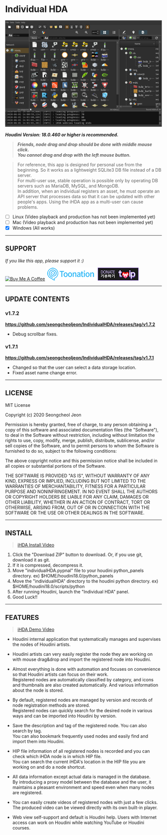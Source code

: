 # Individual HDA

![iHDA Main](image/ihda_main.png)

**_Houdini Version: 18.0.460 or higher is recommended._**   

> ***Friends, node drag and drop should be done with middle mouse click.   
You cannot drag and drop with the left mouse button.***

> For reference, this app is designed for personal use from the beginning. So it works as a lightweight SQLite3 DB file instead of a DB server.   
For multi-user use, stable operation is possible only by operating DB servers such as MariaDB, MySQL, and MongoDB.   
In addition, when an individual registers an asset, he must operate an API server that processes data so that it can be updated with other people's apps.
Using the iHDA app as a multi-user can cause problems.   

- [ ] Linux (Video playback and production has not been implemented yet)
- [ ] Mac (Video playback and production has not been implemented yet)
- [x] Windows (All works)

---

## SUPPORT

*If you like this app, please support it :)*   

<a href="https://www.buymeacoffee.com/seongcheoljeon" target="_blank"><img src="https://cdn.buymeacoffee.com/buttons/default-orange.png" alt="Buy Me A Coffee" height="41" width="174"></a>
[![toonation](image/toonation.png)](https://toon.at/donate/637285216412057768)
[![twitch donate](image/twitch.png)](https://twip.kr/saelly)


---

## UPDATE CONTENTS

### v1.7.2
**https://github.com/seongcheoljeon/IndividualHDA/releases/tag/v1.7.2**
- Debug scrollbar fixes.

### v1.7.1
**https://github.com/seongcheoljeon/IndividualHDA/releases/tag/v1.7.1**
- Changed so that the user can select a data storage location.
- Fixed asset name change error.

---

## LICENSE

MIT License

Copyright (c) 2020 Seongcheol Jeon

Permission is hereby granted, free of charge, to any person obtaining a copy
of this software and associated documentation files (the "Software"), to deal
in the Software without restriction, including without limitation the rights
to use, copy, modify, merge, publish, distribute, sublicense, and/or sell
copies of the Software, and to permit persons to whom the Software is
furnished to do so, subject to the following conditions:

The above copyright notice and this permission notice shall be included in all
copies or substantial portions of the Software.

THE SOFTWARE IS PROVIDED "AS IS", WITHOUT WARRANTY OF ANY KIND, EXPRESS OR
IMPLIED, INCLUDING BUT NOT LIMITED TO THE WARRANTIES OF MERCHANTABILITY,
FITNESS FOR A PARTICULAR PURPOSE AND NONINFRINGEMENT. IN NO EVENT SHALL THE
AUTHORS OR COPYRIGHT HOLDERS BE LIABLE FOR ANY CLAIM, DAMAGES OR OTHER
LIABILITY, WHETHER IN AN ACTION OF CONTRACT, TORT OR OTHERWISE, ARISING FROM,
OUT OF OR IN CONNECTION WITH THE SOFTWARE OR THE USE OR OTHER DEALINGS IN THE
SOFTWARE.

---

## INSTALL

>[iHDA Install Video](https://www.youtube.com/watch?v=wbHcrlRSPdY)

1. Click the "Download ZIP" button to download. Or, if you use git, download it as git.
2. If it is compressed, decompress it.
3. Move "individualHDA.pypnal" file to your houdini python_panels directory. ex) $HOME/houdini18.0/python_panels
4. Move the "individualHDA" directory to the houdini python directory. ex) $HOME/houdini18.0/scripts/python
5. After running Houdini, launch the "Individual HDA" panel.
6. Good Luck!!

---

## FEATURES

>[iHDA Demo Video](https://www.youtube.com/watch?v=m0Mykf7oBmg)

- Houdini internal application that systematically manages and supervises the nodes of
  Houdini artists.

- Houdini artists can very easily register the node they are working on with mouse drag&drop
  and import the registered node into Houdini.

- Almost everything is done with automation and focuses on convenience so that Houdini artists can focus on their work.  
  Registered nodes are automatically classified by category, and icons and thumbnails are also
  created automatically.
  And various information about the node is stored.

- By default, registered nodes are managed by version and records of node registration methods
  are stored.  
  Registered nodes can quickly search for the desired node in various ways and can be
  imported into Houdini by version.

- Save the description and tag of the registered node. You can also search by tag.  
  You can also bookmark frequently used nodes and easily find and import them into Houdini.

- HIP file information of all registered nodes is recorded and you can check which iHDA node is in
  which HIP file.  
  You can search the current iHDA's location in the HIP file you are working on and do a node shortcut.

- All data information except actual data is managed in the database.  
  By introducing a proxy model between the database and the user, it maintains a pleasant environment
  and speed even when many nodes are registered.

- You can easily create videos of registered nodes with just a few clicks.
  The produced video can be viewed directly with its own built-in player.

- Web view self-support and default is Houdini help.
  Users with Internet access can work on Houdini while watching YouTube or Houdini courses.
